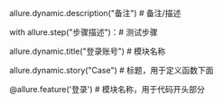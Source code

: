 allure.dynamic.description("备注") # 备注/描述

 with allure.step("步骤描述")：# 测试步骤 

 allure.dynamic.title("登录账号") # 模块名称

allure.dynamic.story("Case") # 标题，用于定义函数下面

@allure.feature('登录')  # 模块名称，用于代码开头部分

